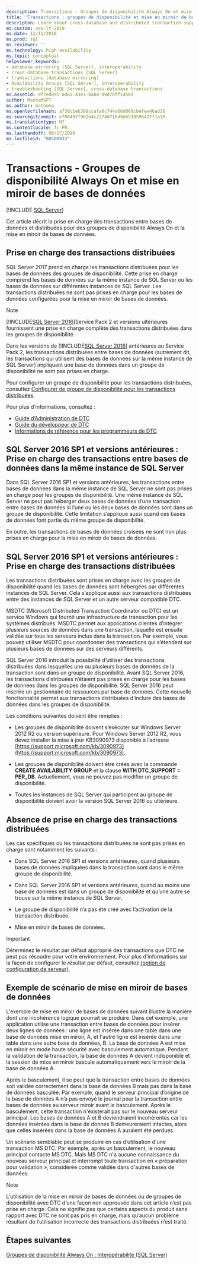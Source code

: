 ```yaml
---
description: Transactions - Groupes de disponibilité Always On et mise en miroir de bases de données
title: 'Transactions : groupes de disponibilité et mise en miroir de bases de données'
descripton: Learn about cross-database and distributed transaction support for SQL Server Always On availability groups and database mirroring.
ms.custom: seo-lt-2019
ms.date: 12/11/2018
ms.prod: sql
ms.reviewer: ''
ms.technology: high-availability
ms.topic: conceptual
helpviewer_keywords:
- database mirroring [SQL Server], interoperability
- cross-database transactions [SQL Server]
- transactions [database mirroring]
- Availability Groups [SQL Server], interoperability
- troubleshooting [SQL Server], cross-database transactions
ms.assetid: 9f7ed895-ad65-43e3-ba08-00d7bff1456d
author: MashaMSFT
ms.author: mathoma
ms.openlocfilehash: a738c1eb308ccafa0c744a66d069cbefee46ad26
ms.sourcegitcommit: e700497f962e4c2274df16d9e651059b42ff1a10
ms.translationtype: HT
ms.contentlocale: fr-FR
ms.lasthandoff: 08/17/2020
ms.locfileid: "88500933"
---
```

# <a name="transactions---availability-groups-and-database-mirroring"></a>Transactions - Groupes de disponibilité Always On et mise en miroir de bases de données
[!INCLUDE [SQL Server](../../../includes/applies-to-version/sqlserver.md)]

Cet article décrit la prise en charge des transactions entre bases de données et distribuées pour des groupes de disponibilité Always On et la mise en miroir de bases de données.  

## <a name="support-for-distributed-transactions"></a>Prise en charge des transactions distribuées

SQL Server 2017 prend en charge les transactions distribuées pour les bases de données des groupes de disponibilité. Cette prise en charge comprend les bases de données sur la même instance de SQL Server ou les bases de données sur différentes instances de SQL Server. Les transactions distribuées ne sont pas prises en charge pour les bases de données configurées pour la mise en miroir de bases de données.

> [!NOTE]
> [!INCLUDE[SQL Server 2016](../../../includes/sssql15-md.md)]Service Pack 2 et versions ultérieures fournissent une prise en charge complète des transactions distribuées dans les groupes de disponibilité. 
> 
> Dans les versions de [!INCLUDE[SQL Server 2016](../../../includes/sssql15-md.md)] antérieures au Service Pack 2, les transactions distribuées entre bases de données (autrement dit, les transactions qui utilisent des bases de données sur la même instance de SQL Server) impliquant une base de données dans un groupe de disponibilité ne sont pas prises en charge.

Pour configurer un groupe de disponibilité pour les transactions distribuées, consultez [Configurer de groupe de disponibilité pour les transactions distribuées](configure-availability-group-for-distributed-transactions.md).

Pour plus d’informations, consultez :

- [Guide d’Administration de DTC](https://msdn.microsoft.com/library/ms681291.aspx)
- [Guide du développeur de DTC](https://msdn.microsoft.com/library/ms679938.aspx)
- [Informations de référence pour les programmeurs de DTC](https://msdn.microsoft.com/library/ms686108.aspx)

## <a name="sql-server-2016-sp1-and-before-support-for-cross-database-transactions-within-the-same-sql-server-instance"></a>SQL Server 2016 SP1 et versions antérieures : Prise en charge des transactions entre bases de données dans la même instance de SQL Server  

Dans SQL Server 2016 SP1 et versions antérieures, les transactions entre bases de données dans la même instance de SQL Server ne sont pas prises en charge pour les groupes de disponibilité. Une même instance de SQL Server ne peut pas héberger deux bases de données d’une transaction entre bases de données si l’une ou les deux bases de données sont dans un groupe de disponibilité. Cette limitation s’applique aussi quand ces bases de données font partie du même groupe de disponibilité.  
  
En outre, les transactions de bases de données croisées ne sont non plus prises en charge pour la mise en miroir de bases de données.  
  
##  <a name="sql-server-2016-sp1-and-before-support-for-distributed-transactions"></a><a name="dtcsupport"></a> SQL Server 2016 SP1 et versions antérieures : Prise en charge des transactions distribuées  
Les transactions distribuées sont prises en charge avec les groupes de disponibilité quand les bases de données sont hébergées par différentes instances de SQL Server. Cela s’applique aussi aux transactions distribuées entre des instances de SQL Server et un autre serveur compatible DTC.  
 
MSDTC (Microsoft Distributed Transaction Coordinator ou DTC) est un service Windows qui fournit une infrastructure de transaction pour les systèmes distribués. MSDTC permet aux applications clientes d’intégrer plusieurs sources de données dans une transaction, laquelle est ensuite validée sur tous les serveurs inclus dans la transaction. Par exemple, vous pouvez utiliser MSDTC pour coordonner des transactions qui s’étendent sur plusieurs bases de données sur des serveurs différents.

SQL Server 2016 introduit la possibilité d’utiliser des transactions distribuées dans lesquelles une ou plusieurs bases de données de la transaction sont dans un groupe de disponibilité. Avant SQL Server 2016, les transactions distribuées n’étaient pas prises en charge pour les bases de données dans les groupes de disponibilité. SQL Server 2016 peut inscrire un gestionnaire de ressources par base de données. Cette nouvelle fonctionnalité permet aux transactions distribuées d’inclure des bases de données dans les groupes de disponibilité.
  
 Les conditions suivantes doivent être remplies :  
  
-   Les groupes de disponibilité doivent s’exécuter sur Windows Server 2012 R2 ou version supérieure. Pour Windows Server 2012 R2, vous devez installer la mise à jour KB3090973 disponible à l’adresse [https://support.microsoft.com/kb/3090973](https://support.microsoft.com/kb/3090973).  
  
-   Les groupes de disponibilité doivent être créés avec la commande **CREATE AVAILABILITY GROUP** et la clause **WITH DTC\_SUPPORT = PER_DB**. Actuellement, vous ne pouvez pas modifier un groupe de disponibilité.  

- Toutes les instances de SQL Server qui participent au groupe de disponibilité doivent avoir la version SQL Server 2016 ou ultérieure.
 
 ## <a name="non-support-for-distributed-transactions"></a>Absence de prise en charge des transactions distribuées
 Les cas spécifiques où les transactions distribuées ne sont pas prises en charge sont notamment les suivants :
 
 - Dans SQL Server 2016 SP1 et versions antérieures, quand plusieurs bases de données impliquées dans la transaction sont dans le même groupe de disponibilité.
 
 - Dans SQL Server 2016 SP1 et versions antérieures, quand au moins une base de données est dans un groupe de disponibilité et qu’une autre se trouve sur la même instance de SQL Server. 
 
 - Le groupe de disponibilité n’a pas été créé avec l’activation de la transaction distribuée.
 
 - Mise en miroir de bases de données.
 
 > [!IMPORTANT]
 > Déterminez le résultat par défaut approprié des transactions que DTC ne peut pas résoudre pour votre environnement.  Pour plus d’informations sur la façon de configurer le résultat par défaut, consultez [ (option de configuration de serveur)](../../../database-engine/configure-windows/in-doubt-xact-resolution-server-configuration-option.md).
  
## <a name="example-scenario-with-database-mirroring"></a>Exemple de scénario de mise en miroir de bases de données  
 L'exemple de mise en miroir de bases de données suivant illustre la manière dont une incohérence logique pourrait se produire. Dans cet exemple, une application utilise une transaction entre bases de données pour insérer deux lignes de données : une ligne est insérée dans une table dans une base de données mise en miroir, A, et l'autre ligne est insérée dans une table dans une autre base de données, B. La base de données A est mise en miroir en mode haute sécurité avec basculement automatique. Pendant la validation de la transaction, la base de données A devient indisponible et la session de mise en miroir bascule automatiquement vers le miroir de la base de données A.  
  
 Après le basculement, il se peut que la transaction entre bases de données soit validée correctement dans la base de données B mais pas dans la base de données basculée. Par exemple, quand le serveur principal d’origine de la base de données A n’a pas envoyé le journal pour la transaction entre bases de données au serveur miroir avant le basculement. Après le basculement, cette transaction n'existerait pas sur le nouveau serveur principal. Les bases de données A et B deviendraient incohérentes car les données insérées dans la base de donnes B demeureraient intactes, alors que celles insérées dans la base de données A auraient été perdues.  
  
 Un scénario semblable peut se produire en cas d’utilisation d'une transaction MS DTC. Par exemple, après un basculement, le nouveau principal contacte MS DTC. Mais MS DTC n'a aucune connaissance du nouveau serveur principal et interrompt toute transaction en « préparation pour validation », considérée comme validée dans d'autres bases de données.  
  
> [!NOTE]  
>  L’utilisation de la mise en miroir de bases de données ou de groupes de disponibilité avec DTC d’une façon non approuvée dans cet article n’est pas prise en charge.  Cela ne signifie pas que certains aspects du produit sans rapport avec DTC ne sont pas pris en charge, mais qu’aucun problème résultant de l’utilisation incorrecte des transactions distribuées n’est traité.  
  
## <a name="next-steps"></a>Étapes suivantes  
 [Groupes de disponibilité Always On : Interopérabilité &#40;SQL Server&#41;](../../../database-engine/availability-groups/windows/always-on-availability-groups-interoperability-sql-server.md)  
  
  
